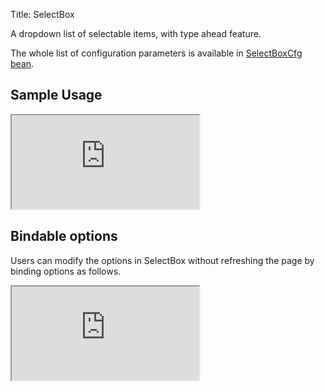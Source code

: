Title: SelectBox




A dropdown list of selectable items, with type ahead feature.

<script src='http://snippets.ariatemplates.com/snippets/github.com/ariatemplates/documentation-code/snippets/widgets/selectbox/Snippet.tpl?tag=wgtSelectBoxField&lang=at&outdent=true' defer></script>

The whole list of configuration parameters is available in [SelectBoxCfg bean](http://ariatemplates.com/api/#aria.widgets.CfgBeans:SelectBoxCfg).

## Sample Usage
<iframe class='samples' src='http://snippets.ariatemplates.com/samples/github.com/ariatemplates/documentation-code/samples/widgets/selectbox/' ></iframe>

## Bindable options

Users can modify the options in SelectBox without refreshing the page by binding options as follows.

<script src='http://snippets.ariatemplates.com/snippets/github.com/ariatemplates/documentation-code/snippets/widgets/selectbox/Snippet.tpl?tag=wgtSelectBoxBinding&lang=at&outdent=true' defer></script>
<iframe class='samples' src='http://snippets.ariatemplates.com/samples/github.com/ariatemplates/documentation-code/samples/widgets/selectbox/bindoptions/' ></iframe>